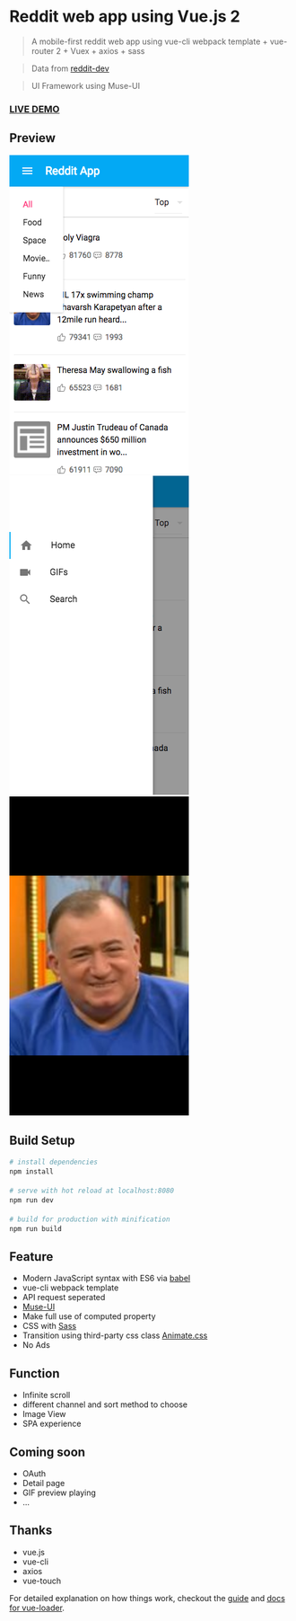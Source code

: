 # Reddit web app using Vue.js 2

> A mobile-first reddit web app using vue-cli webpack template + vue-router 2 + Vuex + axios + sass

> Data from [reddit-dev](https://github.com/reddit/reddit/wiki)

> UI Framework using Muse-UI

### [LIVE DEMO](https://yujiahaol68.github.io/reddit-app/)

## Preview

![](src/assets/preview/Reddit-App-01.png)
![](src/assets/preview/Reddit-App-02.png)
![](src/assets/preview/Reddit-App-03.png)

## Build Setup

``` bash
# install dependencies
npm install

# serve with hot reload at localhost:8080
npm run dev

# build for production with minification
npm run build
```

## Feature

+ Modern JavaScript syntax with ES6 via [babel](http://babeljs.io/)
+ vue-cli webpack template
+ API request seperated
+ [Muse-UI](https://museui.github.io)
+ Make full use of computed property
+ CSS with [Sass](http://sass-lang.com/)
+ Transition using third-party css class [Animate.css](https://github.com/daneden/animate.css/)
+ No Ads

## Function

+ Infinite scroll
+ different channel and sort method to choose
+ Image View
+ SPA experience

## Coming soon

+ OAuth  
+ Detail page
+ GIF preview playing
+ ...

## Thanks

+ vue.js
+ vue-cli
+ axios
+ vue-touch

For detailed explanation on how things work, checkout the [guide](http://vuejs-templates.github.io/webpack/) and [docs for vue-loader](http://vuejs.github.io/vue-loader).
